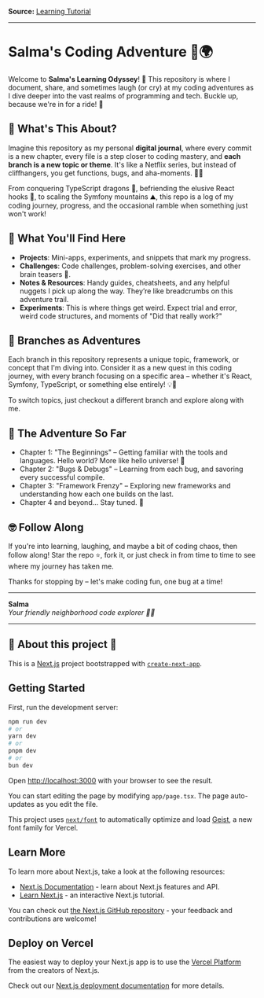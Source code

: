 **Source:** [Learning Tutorial](https://www.youtube.com/watch?v=VE8BkImUciY)

---

# Salma's Coding Adventure 🚀🌍

Welcome to **Salma's Learning Odyssey**! 🌌 This repository is where I document, share, and sometimes laugh (or cry) at my coding adventures as I dive deeper into the vast realms of programming and tech. Buckle up, because we're in for a ride! 🎢

## 📜 What's This About?

Imagine this repository as my personal **digital journal**, where every commit is a new chapter, every file is a step closer to coding mastery, and **each branch is a new topic or theme**. It's like a Netflix series, but instead of cliffhangers, you get functions, bugs, and aha-moments. 🍿🤓

From conquering TypeScript dragons 🐉, befriending the elusive React hooks 🎣, to scaling the Symfony mountains ⛰️, this repo is a log of my coding journey, progress, and the occasional ramble when something just won't work!

## 🧭 What You'll Find Here

* **Projects**: Mini-apps, experiments, and snippets that mark my progress.
* **Challenges**: Code challenges, problem-solving exercises, and other brain teasers 🧩.
* **Notes & Resources**: Handy guides, cheatsheets, and any helpful nuggets I pick up along the way. They’re like breadcrumbs on this adventure trail.
* **Experiments**: This is where things get weird. Expect trial and error, weird code structures, and moments of "Did that really work?"

## 🌿 Branches as Adventures

Each branch in this repository represents a unique topic, framework, or concept that I'm diving into. Consider it as a new quest in this coding journey, with every branch focusing on a specific area – whether it's React, Symfony, TypeScript, or something else entirely! 💡🚩

To switch topics, just checkout a different branch and explore along with me.

## 🎢 The Adventure So Far

* Chapter 1: "The Beginnings" – Getting familiar with the tools and languages. Hello world? More like hello universe! 🌌
* Chapter 2: "Bugs & Debugs" – Learning from each bug, and savoring every successful compile.
* Chapter 3: "Framework Frenzy" – Exploring new frameworks and understanding how each one builds on the last.
* Chapter 4 and beyond... Stay tuned. 🚀

## 🤓 Follow Along

If you're into learning, laughing, and maybe a bit of coding chaos, then follow along! Star the repo ⭐, fork it, or just check in from time to time to see where my journey has taken me.

Thanks for stopping by – let's make coding fun, one bug at a time!

--- 

**Salma**  
*Your friendly neighborhood code explorer 🧑‍💻*

---

## 🚀 About this project 🚀

This is a [Next.js](https://nextjs.org) project bootstrapped with [`create-next-app`](https://nextjs.org/docs/app/api-reference/cli/create-next-app).

## Getting Started

First, run the development server:

```bash
npm run dev
# or
yarn dev
# or
pnpm dev
# or
bun dev
```

Open [http://localhost:3000](http://localhost:3000) with your browser to see the result.

You can start editing the page by modifying `app/page.tsx`. The page auto-updates as you edit the file.

This project uses [`next/font`](https://nextjs.org/docs/app/building-your-application/optimizing/fonts) to automatically optimize and load [Geist](https://vercel.com/font), a new font family for Vercel.

## Learn More

To learn more about Next.js, take a look at the following resources:

- [Next.js Documentation](https://nextjs.org/docs) - learn about Next.js features and API.
- [Learn Next.js](https://nextjs.org/learn) - an interactive Next.js tutorial.

You can check out [the Next.js GitHub repository](https://github.com/vercel/next.js) - your feedback and contributions are welcome!

## Deploy on Vercel

The easiest way to deploy your Next.js app is to use the [Vercel Platform](https://vercel.com/new?utm_medium=default-template&filter=next.js&utm_source=create-next-app&utm_campaign=create-next-app-readme) from the creators of Next.js.

Check out our [Next.js deployment documentation](https://nextjs.org/docs/app/building-your-application/deploying) for more details.
